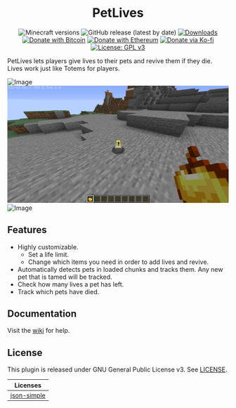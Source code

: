 <h1 align="center">PetLives</h1>

<p align="center">
	<img src="https://img.shields.io/badge/Minecraft-1.13--1.18-orange" alt="Minecraft versions">
	<img src="https://img.shields.io/github/v/release/hyperdefined/PetLives" alt="GitHub release (latest by date)">
	<a href="https://github.com/hyperdefined/PetLives/releases"><img src="https://img.shields.io/github/downloads/hyperdefined/PetLives/total?logo=github" alt="Downloads"></a>
	<a href="https://en.cryptobadges.io/donate/1F29aNKQzci3ga5LDcHHawYzFPXvELTFoL"><img src="https://en.cryptobadges.io/badge/micro/1F29aNKQzci3ga5LDcHHawYzFPXvELTFoL" alt="Donate with Bitcoin"></a>
	<a href="https://en.cryptobadges.io/donate/0xF3b4e87E4c11f586949ca8740eD33A1e473F924c"><img src="https://en.cryptobadges.io/badge/micro/0xF3b4e87E4c11f586949ca8740eD33A1e473F924c" alt="Donate with Ethereum"></a>
	<a href="https://ko-fi.com/hyperdefined"><img src="https://img.shields.io/badge/Donate-Ko--fi-red" alt="Donate via Ko-fi"></a>
	<a href="https://www.gnu.org/licenses/gpl-3.0"><img src="https://img.shields.io/badge/License-GPLv3-blue.svg" alt="License: GPL v3"></a>
</p>

PetLives lets players give lives to their pets and revive them if they die. Lives work just like Totems for players.

![Image](https://raw.githubusercontent.com/hyperdefined/PetLives/master/example.gif)
![Image](https://raw.githubusercontent.com/hyperdefined/PetLives/master/example2.gif)
![Image](https://raw.githubusercontent.com/hyperdefined/PetLives/master/example3.gif)

## Features
* Highly customizable.
    * Set a life limit.
    * Change which items you need in order to add lives and revive.
* Automatically detects pets in loaded chunks and tracks them. Any new pet that is tamed will be tracked.
* Check how many lives a pet has left.
* Track which pets have died.

## Documentation
Visit the [wiki](https://docs.hyper.lol/petlives) for help.

## License
This plugin is released under GNU General Public License v3. See [LICENSE](https://github.com/hyperdefined/PetLives/blob/master/LICENSE).

| Licenses |
| ----------- |
| [json-simple](https://www.apache.org/licenses/LICENSE-2.0.html) |
